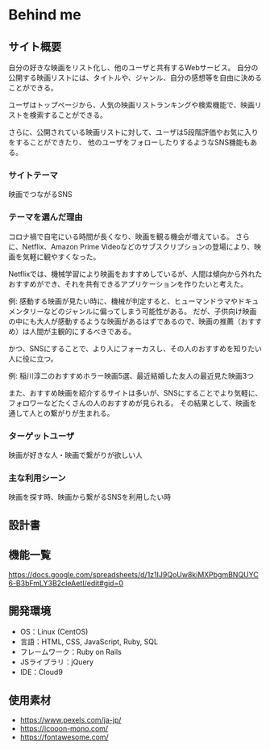 # Behind me

## サイト概要

自分の好きな映画をリスト化し、他のユーザと共有するWebサービス。
自分の公開する映画リストには、タイトルや、ジャンル、自分の感想等を自由に決めることができる。

ユーザはトップページから、人気の映画リストランキングや検索機能で、映画リストを検索することができる。

さらに、公開されている映画リストに対して、ユーザは5段階評価やお気に入りをすることができたり、
他のユーザをフォローしたりするようなSNS機能もある。

### サイトテーマ

映画でつながるSNS

### テーマを選んだ理由

コロナ禍で自宅にいる時間が長くなり、映画を観る機会が増えている。
さらに、Netflix、Amazon Prime Videoなどのサブスクリプションの登場により、映画を気軽に観やすくなった。

Netflixでは、機械学習により映画をおすすめしているが、人間は傾向から外れたおすすめができ、それを共有できるアプリケーションを作りたいと考えた。

例: 感動する映画が見たい時に、機械が判定すると、ヒューマンドラマやドキュメンタリーなどのジャンルに偏ってしまう可能性がある。
だが、子供向け映画の中にも大人が感動するような映画があるはずであるので、映画の推薦（おすすめ）は人間が主観的にするべきである。

かつ、SNSにすることで、より人にフォーカスし、その人のおすすめを知りたい人に役に立つ。

例: 稲川淳二のおすすめホラー映画5選、最近結婚した友人の最近見た映画3つ

また、おすすめ映画を紹介するサイトは多いが、SNSにすることでより気軽に、フォロワーなどたくさんの人のおすすめが見られる。
その結果として、映画を通して人との繋がりが生まれる。

### ターゲットユーザ

映画が好きな人・映画で繋がりが欲しい人

### 主な利用シーン

映画を探す時、映画から繋がるSNSを利用したい時

## 設計書

## 機能一覧
https://docs.google.com/spreadsheets/d/1z1IJ9QoUw8kiMXPbgmBNQUYC6-B3bFmLY3B2cIeAetI/edit#gid=0

## 開発環境
- OS：Linux (CentOS)
- 言語：HTML, CSS, JavaScript, Ruby, SQL
- フレームワーク：Ruby on Rails
- JSライブラリ：jQuery
- IDE：Cloud9

## 使用素材
- https://www.pexels.com/ja-jp/
- https://icooon-mono.com/
- https://fontawesome.com/